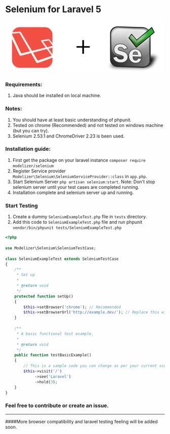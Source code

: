 # Selenium for Laravel 5

<img src="images/laravel-selenium.gif" />

### Requirements:
1. Java should be installed on local machine.

### Notes:
1. You should have at least basic understanding of phpunit.
2. Tested on chrome (Recommended) and not tested on windows machine (but you can try).
3. Selenium 2.53.1 and ChromeDriver 2.23 is been used.

### Installation guide:
1. First get the package on your laravel instance `composer require modelizer/selenium`
2. Register Service provider `Modelizer\Selenium\SeleniumServiceProvider::class` in `app.php`.
3. Start Selenium Server `php artisan selenium:start`. Note: Don't stop selenium server until your test cases are completed running.
4. Installation complete and selenium server up and running.

### Start Testing
1. Create a dummy `SeleniumExampleTest.php` file in `tests` directory.
2. Add this code to `SeleniumExampleTest.php` file and run phpunit `vendor/bin/phpunit tests/SeleniumExampleTest.php`
```php
<?php

use Modelizer\Selenium\SeleniumTestCase;

class SeleniumExampleTest extends SeleniumTestCase
{
    /**
     * Set up
     *
     * @return void
     */
    protected function setUp()
    {
        $this->setBrowser('chrome'); // Recommended
        $this->setBrowserUrl('http://example.dev/'); // Replace this with your actual url
    }

    /**
     * A basic functional test example.
     *
     * @return void
     */
    public function testBasicExample()
    {
        // This is a sample code you can change as per your current scenario
        $this->visit('/')
             ->see('Laravel')
             ->hold(3);
    }
}
```

### Feel free to contribute or create an issue.
 
<hr />
####More browser compatibility and laravel testing feeling will be added soon.
